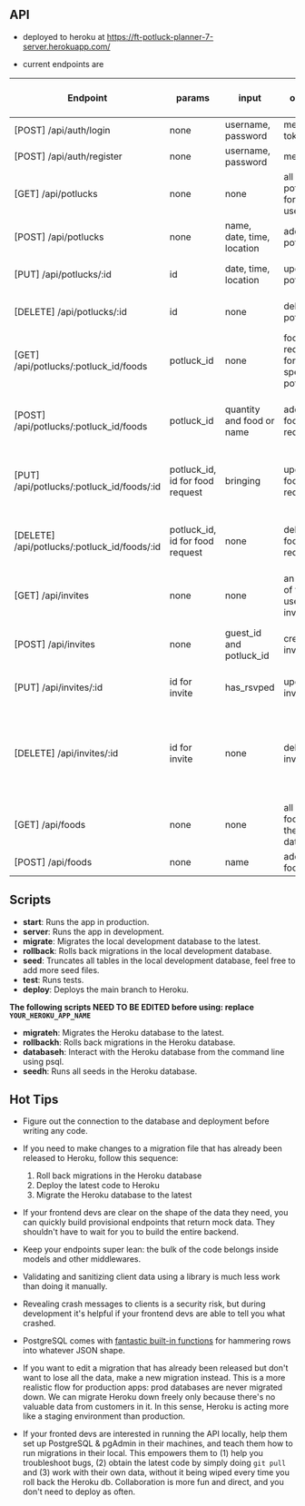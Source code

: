 ## API

- deployed to heroku at https://ft-potluck-planner-7-server.herokuapp.com/

- current endpoints are

| Endpoint | params | input | output | requires Auth token | who can use this |
| -------- | ------ | ----- | ------ | ------------------- | ---------------- |
| [POST] /api/auth/login | none | username, password | message, token | Nope | anybody |
| [POST] /api/auth/register | none | username, password | message | Nope | anybody |
| [GET] /api/potlucks | none | none | all of the potlucks for the user | yes | registered users |
| [POST] /api/potlucks | none | name, date, time, location | added potluck | yes | registered users |
| [PUT] /api/potlucks/:id | id | date, time, location | updated potluck | yes | organizer of the potluck |
| [DELETE] /api/potlucks/:id | id | none | deleted potluck | yes | organizer of the potluck |
| [GET] /api/potlucks/:potluck_id/foods | potluck_id | none | food requests for specified potluck | yes | registered users |
| [POST] /api/potlucks/:potluck_id/foods | potluck_id | quantity and food or name | added food request | yes | organizer of potluck and invited users |
| [PUT] /api/potlucks/:potluck_id/foods/:id | potluck_id, id for food request | bringing | updated food request | yes | organizer of potluck and invited users |
| [DELETE] /api/potlucks/:potluck_id/foods/:id | potluck_id, id for food request | none | deleted food request | yes | organizer of potluck and invited users |
| [GET] /api/invites | none | none | an array of the users invites | yes | registered users |
| [POST] /api/invites | none | guest_id and potluck_id | created invite | yes | owner of potluck with potluck_id |
| [PUT] /api/invites/:id | id for invite | has_rsvped | updated invite | yes | guest specified by invite |
| [DELETE] /api/invites/:id | id for invite | none | deleted invite | yes | owner of potluck invite is connected to or guest specified by invite |
| [GET] /api/foods | none | none | all of the foods in the database | yes | registered users |
| [POST] /api/foods | none | name | added food item | yes | registered users |

## Scripts

- **start**: Runs the app in production.
- **server**: Runs the app in development.
- **migrate**: Migrates the local development database to the latest.
- **rollback**: Rolls back migrations in the local development database.
- **seed**: Truncates all tables in the local development database, feel free to add more seed files.
- **test**: Runs tests.
- **deploy**: Deploys the main branch to Heroku.

**The following scripts NEED TO BE EDITED before using: replace `YOUR_HEROKU_APP_NAME`**

- **migrateh**: Migrates the Heroku database to the latest.
- **rollbackh**: Rolls back migrations in the Heroku database.
- **databaseh**: Interact with the Heroku database from the command line using psql.
- **seedh**: Runs all seeds in the Heroku database.

## Hot Tips

- Figure out the connection to the database and deployment before writing any code.

- If you need to make changes to a migration file that has already been released to Heroku, follow this sequence:

  1. Roll back migrations in the Heroku database
  2. Deploy the latest code to Heroku
  3. Migrate the Heroku database to the latest

- If your frontend devs are clear on the shape of the data they need, you can quickly build provisional endpoints that return mock data. They shouldn't have to wait for you to build the entire backend.

- Keep your endpoints super lean: the bulk of the code belongs inside models and other middlewares.

- Validating and sanitizing client data using a library is much less work than doing it manually.

- Revealing crash messages to clients is a security risk, but during development it's helpful if your frontend devs are able to tell you what crashed.

- PostgreSQL comes with [fantastic built-in functions](https://hashrocket.com/blog/posts/faster-json-generation-with-postgresql) for hammering rows into whatever JSON shape.

- If you want to edit a migration that has already been released but don't want to lose all the data, make a new migration instead. This is a more realistic flow for production apps: prod databases are never migrated down. We can migrate Heroku down freely only because there's no valuable data from customers in it. In this sense, Heroku is acting more like a staging environment than production.

- If your fronted devs are interested in running the API locally, help them set up PostgreSQL & pgAdmin in their machines, and teach them how to run migrations in their local. This empowers them to (1) help you troubleshoot bugs, (2) obtain the latest code by simply doing `git pull` and (3) work with their own data, without it being wiped every time you roll back the Heroku db. Collaboration is more fun and direct, and you don't need to deploy as often.
